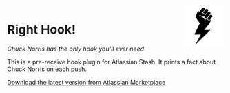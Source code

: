 <img src="src/main/resources/images/hookIcon.png" alt="Lightning Fist of Fury" align="right" />

Right Hook!
========================

*Chuck Norris has the only hook you'll ever need*

This is a pre-receive hook plugin for Atlassian Stash. It prints a fact about Chuck Norris on each push.

[Download the latest version from Atlassian Marketplace](https://marketplace.atlassian.com/plugins/com.carolynvs.right-hook)